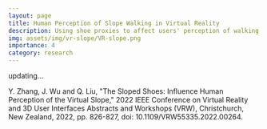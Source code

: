 ```yaml
---
layout: page
title: Human Perception of Slope Walking in Virtual Reality
description: Using shoe proxies to affect users' perception of walking uphill or downhill in VR
img: assets/img/vr-slope/VR-slope.png
importance: 4
category: research
---
```


updating...

Y. Zhang, J. Wu and Q. Liu, "The Sloped Shoes: Influence Human Perception of the Virtual Slope," 2022 IEEE Conference on Virtual Reality and 3D User Interfaces Abstracts and Workshops (VRW), Christchurch, New Zealand, 2022, pp. 826-827, doi: 10.1109/VRW55335.2022.00264.